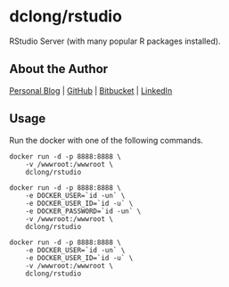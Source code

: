 # dclong/rstudio

RStudio Server (with many popular R packages installed).

## About the Author

[Personal Blog](http://www.legendu.net)   |   [GitHub](https://github.com/dclong)   |   [Bitbucket](https://bitbucket.org/dclong/)   |   [LinkedIn](http://www.linkedin.com/in/ben-chuanlong-du-1239b221/)

## Usage 

Run the docker with one of the following commands.

```
docker run -d -p 8888:8888 \
    -v /wwwroot:/wwwroot \
    dclong/rstudio 
```

```
docker run -d -p 8888:8888 \
    -e DOCKER_USER=`id -un` \
    -e DOCKER_USER_ID=`id -u` \
    -e DOCKER_PASSWORD=`id -un` \
    -v /wwwroot:/wwwroot \
    dclong/rstudio
```
```
docker run -d -p 8888:8888 \
    -e DOCKER_USER=`id -un` \
    -e DOCKER_USER_ID=`id -u` \
    -v /wwwroot:/wwwroot \
    dclong/rstudio
```
